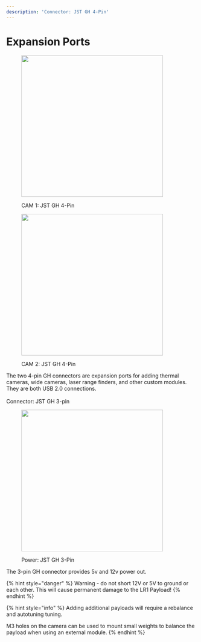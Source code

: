```yaml
---
description: 'Connector: JST GH 4-Pin'
---
```


# Expansion Ports

<div align="left"><figure><img src="../../../../.gitbook/assets/Cam 1.png" alt="" width="375"><figcaption><p>CAM 1: JST GH 4-Pin</p></figcaption></figure></div>

<div align="left"><figure><img src="../../../../.gitbook/assets/cam2.png" alt="" width="375"><figcaption><p>CAM 2: JST GH 4-Pin</p></figcaption></figure></div>

The two 4-pin GH connectors are expansion ports for adding thermal cameras, wide cameras, laser range finders, and other custom modules. They are both USB 2.0 connections.\
\
Connector: JST GH 3-pin

<div align="left"><figure><img src="../../../../.gitbook/assets/pwr.png" alt="" width="375"><figcaption><p>Power: JST GH 3-Pin</p></figcaption></figure></div>

The 3-pin GH connector provides 5v and 12v power out.

{% hint style="danger" %}
Warning - do not short 12V or 5V to ground or each other. This will cause permanent damage to the LR1 Payload!
{% endhint %}

{% hint style="info" %}
Adding additional payloads will require a rebalance and autotuning tuning.

M3 holes on the camera can be used to mount small weights to balance the payload when using an external module.&#x20;
{% endhint %}

